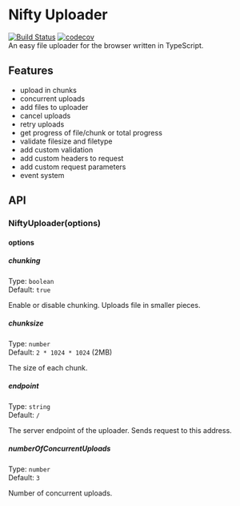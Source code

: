 # Nifty Uploader
[![Build Status](https://travis-ci.org/marlon360/nifty-uploader.svg?branch=master)](https://travis-ci.org/marlon360/nifty-uploader)
[![codecov](https://codecov.io/gh/marlon360/nifty-uploader/branch/master/graph/badge.svg)](https://codecov.io/gh/marlon360/nifty-uploader)  
An easy file uploader for the browser written in TypeScript.

## Features

* upload in chunks
* concurrent uploads
* add files to uploader
* cancel uploads
* retry uploads
* get progress of file/chunk or total progress
* validate filesize and filetype
* add custom validation
* add custom headers to request
* add custom request parameters
* event system

## API

### NiftyUploader(options)

#### options

##### chunking

Type: `boolean`  
Default: `true`

Enable or disable chunking. Uploads file in smaller pieces.

##### chunksize

Type: `number`  
Default: `2 * 1024 * 1024` (2MB)

The size of each chunk.

##### endpoint

Type: `string`  
Default: `/`

The server endpoint of the uploader. Sends request to this address.

##### numberOfConcurrentUploads

Type: `number`  
Default: `3`

Number of concurrent uploads.


